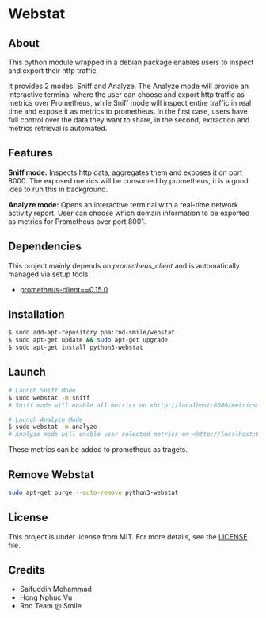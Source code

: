 # Webstat

## About ##

This python module wrapped in a debian package enables users to inspect and export their http traffic. 

It provides 2 modes: Sniff and Analyze. The Analyze mode will provide an interactive terminal where the user can choose and export http traffic as metrics over Prometheus, while Sniff mode will inspect entire traffic in real time and expose it as metrics to prometheus. In the first case, users have full control over the data they want to share, in the second, extraction and metrics retrieval is automated.

## Features ##

**Sniff mode:**
Inspects http data, aggregates them and exposes it on port 8000. The exposed metrics will be consumed by prometheus, it is a good idea to run this in background.

**Analyze mode:**
Opens an interactive terminal with a real-time network activity report. User can choose which domain information to be exported as metrics for Prometheus over port 8001.

## Dependencies ##

This project mainly depends on _prometheus_client_ and is automatically managed via setup tools:

- [prometheus-client==0.15.0](https://pypi.org/project/prometheus/)


## Installation ##

```bash
$ sudo add-apt-repository ppa:rnd-smile/webstat
$ sudo apt-get update && sudo apt-get upgrade
$ sudo apt-get install python3-webstat
```

## Launch ##

```bash
# Launch Sniff Mode
$ sudo webstat -m sniff
# Sniff mode will enable all metrics on <http://localhost:8000/metrics>

# Launch Analyze Mode 
$ sudo webstat -m analyze
# Analyze mode will enable user selected metrics on <http://localhost:8001/metrics>
```

These metrics can be added to prometheus as tragets.

## Remove Webstat ##

```bash
sudo apt-get purge --auto-remove python3-webstat
```
## License ##

This project is under license from MIT. For more details, see the [LICENSE](LICENSE.md) file.

## Credits

- Saifuddin Mohammad
- Hong Nphuc Vu
- Rnd Team @ Smile

